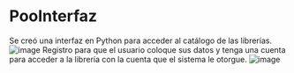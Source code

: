 # PooInterfaz
Se creó una interfaz en Python para acceder al catálogo de las librerías.
![image](https://user-images.githubusercontent.com/93928021/179665451-09935792-b82b-42af-9860-096150a14139.png)
Registro para que el usuario coloque sus datos y tenga una cuenta para acceder a la librería con la cuenta que el sistema le otorgue.
![image](https://user-images.githubusercontent.com/93928021/179665492-bb9e8e78-3dd3-4ea2-8a4b-7411dc1e5f03.png)
